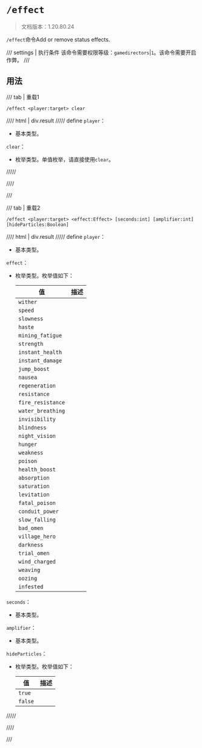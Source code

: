 # `/effect`

> 文档版本：1.20.80.24

`/effect`命令Add or remove status effects.

/// settings | 执行条件
该命令需要权限等级：`gamedirectors`|`1`。该命令需要开启作弊。
///

## 用法

/// tab | 重载1
```mcfunction
/effect <player:target> clear
```

//// html | div.result
///// define
`player`：<!-- md:samp target -->

- 基本类型。

`clear`：<!-- md:samp ClearEffects -->

- 枚举类型。单值枚举，请直接使用`clear`。


/////

////

///

/// tab | 重载2
```mcfunction
/effect <player:target> <effect:Effect> [seconds:int] [amplifier:int] [hideParticles:Boolean]
```

//// html | div.result
///// define
`player`：<!-- md:samp target -->

- 基本类型。

`effect`：<!-- md:samp Effect -->

- 枚举类型。枚举值如下：

  |值|描述|
  |---|---|
  |`wither`||
  |`speed`||
  |`slowness`||
  |`haste`||
  |`mining_fatigue`||
  |`strength`||
  |`instant_health`||
  |`instant_damage`||
  |`jump_boost`||
  |`nausea`||
  |`regeneration`||
  |`resistance`||
  |`fire_resistance`||
  |`water_breathing`||
  |`invisibility`||
  |`blindness`||
  |`night_vision`||
  |`hunger`||
  |`weakness`||
  |`poison`||
  |`health_boost`||
  |`absorption`||
  |`saturation`||
  |`levitation`||
  |`fatal_poison`||
  |`conduit_power`||
  |`slow_falling`||
  |`bad_omen`||
  |`village_hero`||
  |`darkness`||
  |`trial_omen`||
  |`wind_charged`||
  |`weaving`||
  |`oozing`||
  |`infested`||


`seconds`：<!-- md:samp int -->

- 基本类型。

`amplifier`：<!-- md:samp int -->

- 基本类型。

`hideParticles`：<!-- md:samp Boolean -->

- 枚举类型。枚举值如下：

  |值|描述|
  |---|---|
  |`true`||
  |`false`||



/////

////

///
